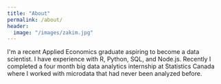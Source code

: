 ```yaml
---
title: "About"
permalink: /about/
header:
  image: "/images/zakim.jpg"
---
```


I'm a recent Applied Economics graduate aspiring to become a data scientist. I have experience with R, Python, SQL, and Node.js. Recently I completed a four month big data analytics internship at Statistics Canada where I worked with microdata that had never been analyzed before.
